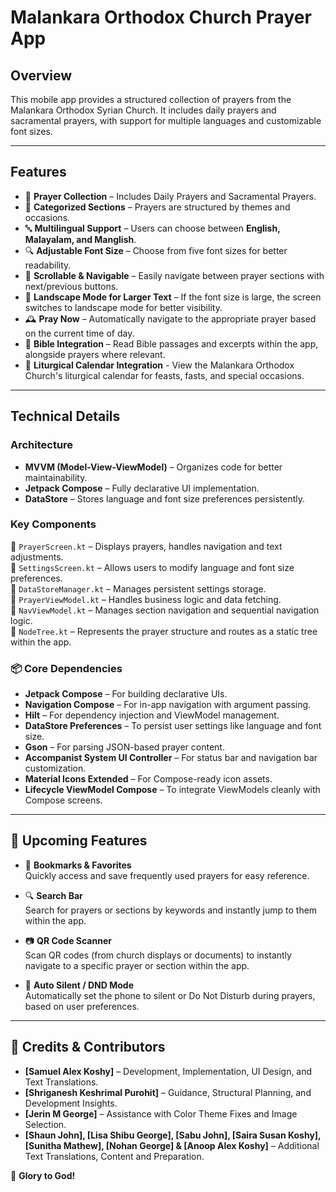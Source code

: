 # Malankara Orthodox Church Prayer App

## Overview  

This mobile app provides a structured collection of prayers from the Malankara Orthodox Syrian Church. It includes daily prayers and sacramental prayers, with support for multiple languages and customizable font sizes.  

---

## Features  

- 📖 **Prayer Collection** – Includes Daily Prayers and Sacramental Prayers.  
- 📂 **Categorized Sections** – Prayers are structured by themes and occasions.  
- 🔤 **Multilingual Support** – Users can choose between **English, Malayalam, and Manglish**.  
- 🔍 **Adjustable Font Size** – Choose from five font sizes for better readability.  
- 📜 **Scrollable & Navigable** – Easily navigate between prayer sections with next/previous buttons.  
- 📱 **Landscape Mode for Larger Text** – If the font size is large, the screen switches to landscape mode for better visibility.  
- 🕰️ **Pray Now** – Automatically navigate to the appropriate prayer based on the current time of day.
- 📖 **Bible Integration** – Read Bible passages and excerpts within the app, alongside prayers where relevant.
- 📅 **Liturgical Calendar Integration** - View the Malankara Orthodox Church's liturgical calendar for feasts, fasts, and special occasions.

---

## Technical Details  

### Architecture  

- **MVVM (Model-View-ViewModel)** – Organizes code for better maintainability.  
- **Jetpack Compose** – Fully declarative UI implementation.  
- **DataStore** – Stores language and font size preferences persistently.  

### Key Components  

📂 `PrayerScreen.kt` – Displays prayers, handles navigation and text adjustments.  
📂 `SettingsScreen.kt` – Allows users to modify language and font size preferences.  
📂 `DataStoreManager.kt` – Manages persistent settings storage.  
📂 `PrayerViewModel.kt` – Handles business logic and data fetching.  
📂 `NavViewModel.kt` – Manages section navigation and sequential navigation logic.  
📂 `NodeTree.kt` – Represents the prayer structure and routes as a static tree within the app.

### 📦 Core Dependencies  

- **Jetpack Compose** – For building declarative UIs.  
- **Navigation Compose** – For in-app navigation with argument passing.  
- **Hilt** – For dependency injection and ViewModel management.  
- **DataStore Preferences** – To persist user settings like language and font size.  
- **Gson** – For parsing JSON-based prayer content.  
- **Accompanist System UI Controller** – For status bar and navigation bar customization.  
- **Material Icons Extended** – For Compose-ready icon assets.  
- **Lifecycle ViewModel Compose** – To integrate ViewModels cleanly with Compose screens.

---

## 🚀 Upcoming Features

- 📑 **Bookmarks & Favorites**  
  Quickly access and save frequently used prayers for easy reference.

- 🔍 **Search Bar**  
  Search for prayers or sections by keywords and instantly jump to them within the app.

- 📷 **QR Code Scanner**  
  Scan QR codes (from church displays or documents) to instantly navigate to a specific prayer or section within the app.

- 📵 **Auto Silent / DND Mode**  
  Automatically set the phone to silent or Do Not Disturb during prayers, based on user preferences.

---

## 📜 Credits & Contributors  

- **[Samuel Alex Koshy]** – Development, Implementation, UI Design, and Text Translations.  
- **[Shriganesh Keshrimal Purohit]** – Guidance, Structural Planning, and Development Insights.
- **[Jerin M George]** – Assistance with Color Theme Fixes and Image Selection.  
- **[Shaun John], [Lisa Shibu George], [Sabu John], [Saira Susan Koshy], [Sunitha Mathew], [Nohan George] & [Anoop Alex Koshy]** – Additional Text Translations, Content and Preparation.  

🙏 **Glory to God!**  
